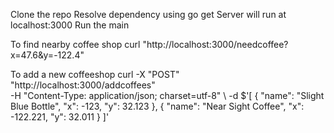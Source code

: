 Clone the repo
Resolve dependency using  go get
Server will run at localhost:3000
Run the main

To find nearby coffee shop
curl "http://localhost:3000/needcoffee?x=47.6&y=-122.4"

To add  a new coffeeshop
curl -X "POST" "http://localhost:3000/addcoffees" \
    -H "Content-Type: application/json; charset=utf-8" \ -d $'[
    {
        "name": "Slight Blue Bottle",
        "x": -123,
        "y": 32.123
    }, {
        "name": "Near Sight Coffee",
        "x": -122.221,
        "y": 32.011
} ]'